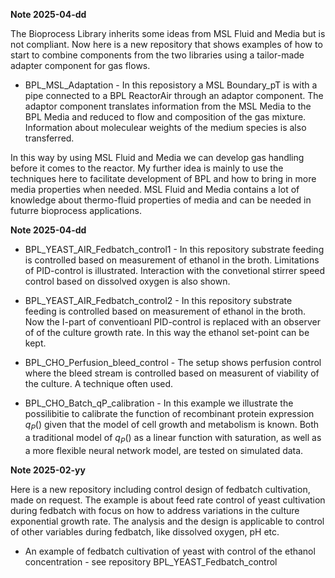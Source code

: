 **Note 2025-04-dd**

The Bioprocess Library inherits some ideas from MSL Fluid and Media but is not compliant. Now here is a new repository that shows examples of how to start to combine components from the two libraries using a tailor-made adapter component for gas flows. 

* BPL\_MSL\_Adaptation - In this reposistory a MSL Boundary\_pT is with a pipe connected to a BPL ReactorAir through an adaptor component. The adaptor component translates information from the MSL Media to the BPL Media and reduced to flow and composition of the gas mixture. Information about moleculear weights of the medium species is also transferred. 

In this way by using MSL Fluid and Media we can develop gas handling before it comes to the reactor. My further idea is mainly to use the techniques here to facilitate development of BPL and how to bring in more media properties when needed.  MSL Fluid and Media contains a lot of knowledge about thermo-fluid properties of media and can be needed in futurre bioprocess applications.







**Note 2025-04-dd** 

* BPL\_YEAST\_AIR\_Fedbatch\_control1 - In this repository substrate feeding is controlled based on measurement of ethanol in the broth. Limitations of PID-control is illustrated. Interaction with the convetional stirrer speed control based on dissolved oxygen is also shown. 

* BPL\_YEAST\_AIR\_Fedbatch\_control2 - In this repository substrate feeding is controlled based on measurement of ethanol in the broth. Now the I-part of conventioanl PID-control is replaced with an observer of of the culture growth rate. In this way the ethanol set-point can be kept.

* BPL\_CHO\_Perfusion\_bleed\_control - The setup shows perfusion control where the bleed stream is controlled based on measurent of viability of the culture. A technique often used. 

* BPL\_CHO\_Batch\_qP\_calibration - In this example we illustrate the possilibitie to calibrate the function of recombinant protein expression $q_P()$  given that the model of cell growth and metabolism is known. Both a traditional model of $q_P()$ as a linear function with saturation, as well as a more flexible neural network model, are tested on simulated data. 


**Note 2025-02-yy** 

Here is a new repository including control design of fedbatch cultivation, made on request.
The example is about feed rate control of yeast cultivation during fedbatch with focus on 
how to address variations in the culture exponential growth rate. The analysis and the design is applicable
to control of other variables during fedbatch, like dissolved oxygen, pH etc. 

* An example of fedbatch cultivation of yeast with control of the ethanol concentration - see repository BPL\_YEAST\_Fedbatch\_control
